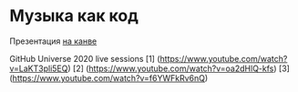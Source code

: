 # Музыка как код

Презентация [на канве](https://www.canva.com/design/DAGivkl9kfk/ixdeJ50rWQDDaahzn1v5yw/edit?utm_content=DAGivkl9kfk&utm_campaign=designshare&utm_medium=link2&utm_source=sharebutton)

GitHub Universe 2020 live sessions
[1] (https://www.youtube.com/watch?v=LaKT3pli5EQ)
[2] (https://www.youtube.com/watch?v=oa2dHlQ-kfs)
[3] (https://www.youtube.com/watch?v=f6YWFkRv6nQ)